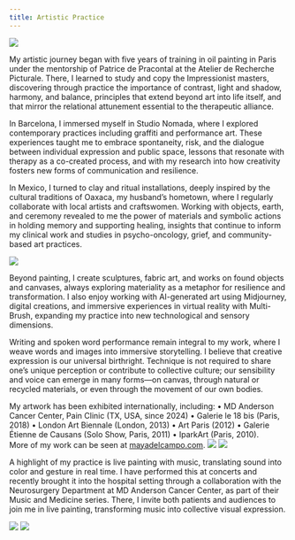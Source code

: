 ```yaml
---
title: Artistic Practice
---
```


![](../assets/art/eyetoeye.jpg)

My artistic journey began with five years of training in oil painting in Paris under the mentorship of Patrice de Pracontal at the Atelier de Recherche Picturale. There, I learned to study and copy the Impressionist masters, discovering through practice the importance of contrast, light and shadow, harmony, and balance, principles that extend beyond art into life itself, and that mirror the relational attunement essential to the therapeutic alliance.<br>

In Barcelona, I immersed myself in Studio Nomada, where I explored contemporary practices including graffiti and performance art. These experiences taught me to embrace spontaneity, risk, and the dialogue between individual expression and public space, lessons that resonate with therapy as a co-created process, and with my research into how creativity fosters new forms of communication and resilience.<br>

In Mexico, I turned to clay and ritual installations, deeply inspired by the cultural traditions of Oaxaca, my husband’s hometown, where I regularly collaborate with local artists and craftswomen. Working with objects, earth, and ceremony revealed to me the power of materials and symbolic actions in holding memory and supporting healing, insights that continue to inform my clinical work and studies in psycho-oncology, grief, and community-based art practices.<br>

![](../assets/art/paintingMural.jpg)

Beyond painting, I create sculptures, fabric art, and works on found objects and canvases, always exploring materiality as a metaphor for resilience and transformation. I also enjoy working with AI-generated art using Midjourney, digital creations, and immersive experiences in virtual reality with Multi-Brush, expanding my practice into new technological and sensory dimensions.<br>

Writing and spoken word performance remain integral to my work, where I weave words and images into immersive storytelling. I believe that creative expression is our universal birthright. Technique is not required to share one’s unique perception or contribute to collective culture; our sensibility and voice can emerge in many forms—on canvas, through natural or recycled materials, or even through the movement of our own bodies.<br>

My artwork has been exhibited internationally, including:
• MD Anderson Cancer Center, Pain Clinic (TX, USA, since 2024)
• Galerie le 18 bis (Paris, 2018)
• London Art Biennale (London, 2013)
• Art Paris (2012)
• Galerie Étienne de Causans (Solo Show, Paris, 2011)
• IparkArt (Paris, 2010).<br>
More of my work can be seen at [mayadelcampo.com](mayadelcampo.com).
![](../assets/art/alebrije.jpg)
![](../assets/art/multibrush.jpg)

A highlight of my practice is live painting with music, translating sound into color and gesture in real time. I have performed this at concerts and recently brought it into the hospital setting through a collaboration with the Neurosurgery Department at MD Anderson Cancer Center, as part of their Music and Medicine series. There, I invite both patients and audiences to join me in live painting, transforming music into collective visual expression.

![](../assets/art/music-in-medecine.jpg)
![](../assets/art/brain-on-music.jpg)
